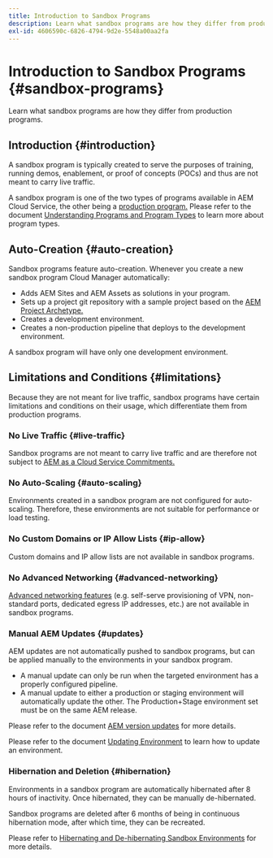 ```yaml
---
title: Introduction to Sandbox Programs 
description: Learn what sandbox programs are how they differ from production programs.
exl-id: 4606590c-6826-4794-9d2e-5548a00aa2fa
---
```


# Introduction to Sandbox Programs {#sandbox-programs}

Learn what sandbox programs are how they differ from production programs.

## Introduction {#introduction}

A sandbox program is typically created to serve the purposes of training, running demos, enablement, or proof of concepts (POCs) and thus are not meant to carry live traffic.

A sandbox program is one of the two types of programs available in AEM Cloud Service, the other being a [production program.](introduction-production-programs.md) Please refer to the document [Understanding Programs and Program Types](/help/implementing/cloud-manager/getting-access-to-aem-in-cloud/program-types.md) to learn more about program types.

## Auto-Creation {#auto-creation}

Sandbox programs feature auto-creation. Whenever you create a new sandbox program Cloud Manager automatically:

* Adds AEM Sites and AEM Assets as solutions in your program.
* Sets up a project git repository with a sample project based on the [AEM Project Archetype.](https://experienceleague.adobe.com/docs/experience-manager-core-components/using/developing/archetype/overview.html)
* Creates a development environment.
* Creates a non-production pipeline that deploys to the development environment.

A sandbox program will have only one development environment.

## Limitations and Conditions {#limitations}

Because they are not meant for live traffic, sandbox programs have certain limitations and conditions on their usage, which differentiate them from production programs.

### No Live Traffic {#live-traffic}

Sandbox programs are not meant to carry live traffic and are therefore not subject to [AEM as a Cloud Service Commitments.](https://www.adobe.com/legal/service-commitments.html)

### No Auto-Scaling {#auto-scaling}

Environments created in a sandbox program are not configured for auto-scaling. Therefore, these environments are not suitable for performance or load testing.

### No Custom Domains or IP Allow Lists {#ip-allow}

Custom domains and IP allow lists are not available in sandbox programs.

### No Advanced Networking {#advanced-networking}

[Advanced networking features](/help/security/configuring-advanced-networking.md) (e.g. self-serve provisioning of VPN, non-standard ports, dedicated egress IP addresses, etc.) are not available in sandbox programs.

### Manual AEM Updates {#updates}

AEM updates are not automatically pushed to sandbox programs, but can be applied manually to the environments in your sandbox program.

* A manual update can only be run when the targeted environment has a properly configured pipeline. 
* A manual update to either a production or staging environment will automatically update the other. The Production+Stage environment set must be on the same AEM release.

Please refer to the document [AEM version updates](/help/implementing/deploying/aem-version-updates.md) for more details.

Please refer to the document [Updating Environment](/help/implementing/cloud-manager/manage-environments.md#updating-dev-environment) to learn how to update an environment.

### Hibernation and Deletion {#hibernation}

Environments in a sandbox program are automatically hibernated after 8 hours of inactivity. Once 
hibernated, they can be manually de-hibernated.

Sandbox programs are deleted after 6 months of being in continuous hibernation mode, after which time, they can be recreated.

Please refer to [Hibernating and De-hibernating Sandbox Environments](/help/implementing/cloud-manager/getting-access-to-aem-in-cloud/hibernating-environments.md) for more details.
